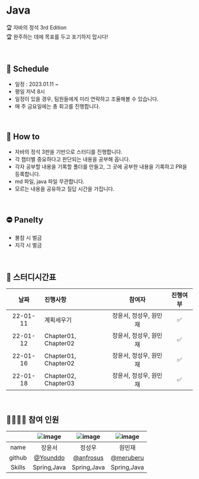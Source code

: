 # Java
🏆 자바의 정석 3rd Edition  
🏆 완주하는 데에 목표를 두고 포기하지 맙시다!

<br>

## 📆 Schedule
* 일정 : 2023.01.11 ~ 
* 평일 저녁 8시
* 일정이 있을 경우, 팀원들에게 미리 연락하고 조율해볼 수 있습니다.
* 매 주 금요일에는 총 회고를 진행합니다.

<br>

## 📃 How to 
* 자바의 정석 3판을 기반으로 스터디를 진행합니다.
* 각 챕터별 중요하다고 판단되는 내용을 공부해 옵니다.
* 각자 공부할 내용을 기록할 폴더를 만들고, 그 곳에 공부한 내용을 기록하고 PR을 등록합니다.
* md 파일, java 파일 무관합니다.
* 모르는 내용을 공유하고 질답 시간을 가집니다.

<br>

## ⛔ Panelty
* 불참 시 벌금
* 지각 시 벌금
 
<br>

## 📌 스터디시간표
|날짜|진행사항|참여자|진행여부|
|:---:|:---|:---:|:---:|
|22-01-11|계획세우기|장윤서, 정성우, 원민재|✅|
|22-01-12|Chapter01, Chapter02|장윤서, 정성우, 원민재|✅|
|22-01-16|Chapter01, Chapter02|장윤서, 정성우, 원민재|✅|
|22-01-18|Chapter02, Chapter03|장윤서, 정성우, 원민재|✅|


<br>

## 👨‍👩‍👧‍👧 참여 인원

||![image](https://user-images.githubusercontent.com/99253403/211563396-1939db91-d2cb-4d57-a51d-5f388cc86b1e.png)|![image](https://user-images.githubusercontent.com/99253403/211563364-98d1cfa8-f1e4-46cd-a823-c9603e266dc2.png)|![image](https://user-images.githubusercontent.com/99253403/211563287-77877c84-2ca6-4af6-a907-7b76f7b9d5cf.png)|
|:---:|:---:|:---:|:---:|
|name|장윤서|정성우|원민재|
|github|[@Younddo](https://github.com/Younddo)|[@anfrosus](https://github.com/anfrosus)|[@meruberu](https://github.com/meruberu)|
|Skills|Spring,Java|Spring,Java|Spring,Java|
